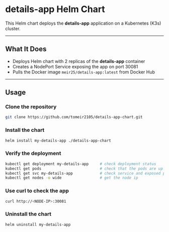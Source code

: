 # details-app Helm Chart

This Helm chart deploys the **details-app** application on a Kubernetes (K3s) cluster.

---

## What It Does

- Deploys Helm chart with 2 replicas of the **details-app** container
- Creates a NodePort Service exposing the app on port 30081
- Pulls the Docker image `meir25/details-app:latest` from Docker Hub

---

## Usage
### Clone the repository
```bash
git clone https://github.com/tomeir2105/details-app-chart.git
```

### Install the chart

```bash
helm install my-details-app ./details-app-chart
```
### Verify the deployment
```bash
kubectl get deployment my-details-app     # check deployment status
kubectl get pods                          # check that the pods are up
kubectl get svc my-details-app            # check service and exposed ports
kubectl get nodes -o wide                 # get the node ip
```
### Use curl to check the app
```bash
curl http://<NODE-IP>:30081
```
### Uninstall the chart
```bash
helm uninstall my-details-app
```


